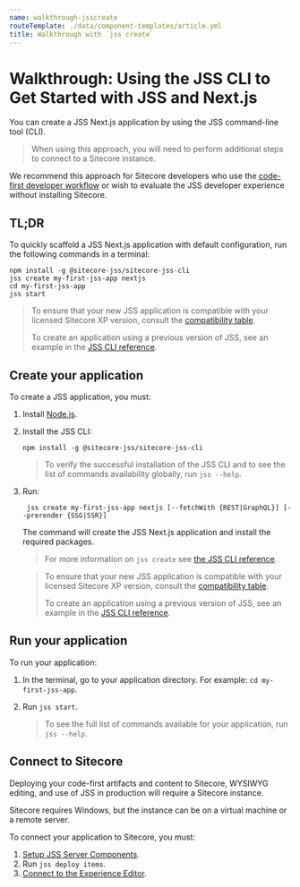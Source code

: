 ```yaml
---
name: walkthrough-jsscreate
routeTemplate: ./data/component-templates/article.yml
title: Walkthrough with `jss create`
---
```

# Walkthrough: Using the JSS CLI to Get Started with JSS and Next.js 

You can create a JSS Next.js application by using the JSS command-line tool (CLI). 

> When using this approach, you will need to perform additional steps to connect to a Sitecore instance.

We recommend this approach for Sitecore developers who use the [code-first developer workflow](/docs/fundamentals/dev-workflows/code-first) or wish to evaluate the JSS developer experience without installing Sitecore.

## TL;DR

To quickly scaffold a JSS Next.js application with default configuration, run the following commands in a terminal:

```
npm install -g @sitecore-jss/sitecore-jss-cli
jss create my-first-jss-app nextjs
cd my-first-jss-app
jss start
```

> To ensure that your new JSS application is compatible with your licensed Sitecore XP version, consult the [compatibility table](https://support.sitecore.com/kb?id=kb_article_view&sysparm_article=KB0541788). 
> 
> To create an application using a previous version of JSS, see an example in the [JSS CLI reference](/docs/fundamentals/cli).

##  Create your application

To create a JSS application, you must: 

1. Install  [Node.js](https://nodejs.org/).

2. Install the JSS CLI: 

   ```
   npm install -g @sitecore-jss/sitecore-jss-cli
   ```

   > To verify the successful installation of the JSS CLI and to see the list of commands availability globally, run `jss --help`.

3. Run:

   ```
    jss create my-first-jss-app nextjs [--fetchWith {REST|GraphQL}] [--prerender {SSG|SSR}]
   ```

   The command will create the JSS Next.js application and install the required packages. 
   
   > For more information on `jss create` see [the JSS CLI reference](/docs/fundamentals/cli).
    

   
   > To ensure that your new JSS application is compatible with your licensed Sitecore XP version, consult the [compatibility table](https://support.sitecore.com/kb?id=kb_article_view&sysparm_article=KB0541788).  
   > 
   > To create an application using a previous version of JSS, see an example in the [JSS CLI reference](/docs/fundamentals/cli).

## Run your application

To run your application: 

1. In the terminal, go to your application directory. For example: `cd my-first-jss-app`.

2. Run `jss start`.

   > To see the full list of commands available for your application, run `jss --help`.

## Connect to Sitecore

Deploying your code-first artifacts and content to Sitecore, WYSIWYG editing, and use of JSS in production will require a Sitecore instance.

Sitecore requires Windows, but the instance can be on a virtual machine or a remote server. 

To connect your application to Sitecore, you must:

1. [Setup JSS Server Components](/docs/client-frameworks/getting-started/jss-server-install).
2. Run `jss deploy items`.
3. [Connect to the Experience Editor](/docs/nextjs/experience-editor/walkthrough).
